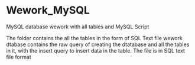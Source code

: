 # Wework_MySQL
MySQL database wework with all tables and MySQL Script  

The folder contains the all the tables in the form of SQL Text file wework dtabase contains the raw query of creating the dtatabase and all the tables in it, with the insert query to insert data in the table. The file is in SQL text file format
